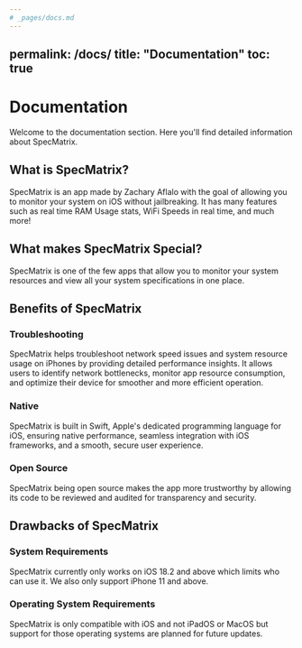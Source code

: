```yaml
---
# _pages/docs.md
---
```

permalink: /docs/
title: "Documentation"
toc: true
---

# Documentation

Welcome to the documentation section. Here you'll find detailed information about SpecMatrix.

## What is SpecMatrix?
SpecMatrix is an app made by Zachary Aflalo with the goal of allowing you to monitor your system on iOS without jailbreaking. It has many features such as real time RAM Usage stats, WiFi Speeds in real time, and much more!

## What makes SpecMatrix Special?

SpecMatrix is one of the few apps that allow you to monitor your system resources and view all your system specifications in one place.

## Benefits of SpecMatrix

### Troubleshooting
SpecMatrix helps troubleshoot network speed issues and system resource usage on iPhones by providing detailed performance insights. It allows users to identify network bottlenecks, monitor app resource consumption, and optimize their device for smoother and more efficient operation.

### Native
SpecMatrix is built in Swift, Apple's dedicated programming language for iOS, ensuring native performance, seamless integration with iOS frameworks, and a smooth, secure user experience.

### Open Source
SpecMatrix being open source makes the app more trustworthy by allowing its code to be reviewed and audited for transparency and security.

## Drawbacks of SpecMatrix

### System Requirements
SpecMatrix currently only works on iOS 18.2 and above which limits who can use it. We also only support iPhone 11 and above.

### Operating System Requirements
SpecMatrix is only compatible with iOS and not iPadOS or MacOS but support for those operating systems are planned for future updates.
